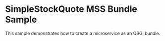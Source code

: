# SimpleStockQuote MSS Bundle Sample

This sample demonstrates how to create a microservice as an OSGi bundle.
